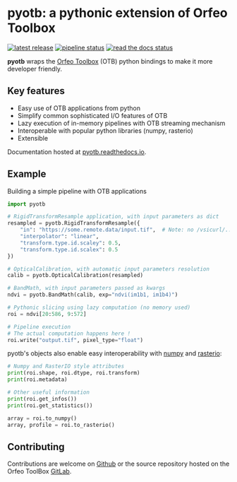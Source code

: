 # pyotb: a pythonic extension of Orfeo Toolbox

[![latest release](https://gitlab.orfeo-toolbox.org/nicolasnn/pyotb/-/badges/release.svg)](https://gitlab.orfeo-toolbox.org/nicolasnn/pyotb/-/releases)
[![pipeline status](https://gitlab.orfeo-toolbox.org/nicolasnn/pyotb/badges/master/pipeline.svg)](https://gitlab.orfeo-toolbox.org/nicolasnn/pyotb/-/commits/master)
[![read the docs status](https://readthedocs.org/projects/pyotb/badge/?version=master)](https://pyotb.readthedocs.io/en/master/)

**pyotb** wraps the [Orfeo Toolbox](https://www.orfeo-toolbox.org/) (OTB)
python bindings to make it more developer friendly.  

## Key features

- Easy use of OTB applications from python
- Simplify common sophisticated I/O features of OTB
- Lazy execution of in-memory pipelines with OTB streaming mechanism
- Interoperable with popular python libraries (numpy, rasterio)
- Extensible

Documentation hosted at [pyotb.readthedocs.io](https://pyotb.readthedocs.io/).

## Example

Building a simple pipeline with OTB applications

```py
import pyotb

# RigidTransformResample application, with input parameters as dict
resampled = pyotb.RigidTransformResample({
    "in": "https://some.remote.data/input.tif",  # Note: no /vsicurl/...
    "interpolator": "linear", 
    "transform.type.id.scaley": 0.5,
    "transform.type.id.scalex": 0.5
})

# OpticalCalibration, with automatic input parameters resolution
calib = pyotb.OpticalCalibration(resampled)

# BandMath, with input parameters passed as kwargs
ndvi = pyotb.BandMath(calib, exp="ndvi(im1b1, im1b4)")

# Pythonic slicing using lazy computation (no memory used)
roi = ndvi[20:586, 9:572]

# Pipeline execution
# The actual computation happens here !
roi.write("output.tif", pixel_type="float")
```

pyotb's objects also enable easy interoperability with 
[numpy](https://numpy.org/) and [rasterio](https://rasterio.readthedocs.io/):

```python
# Numpy and RasterIO style attributes
print(roi.shape, roi.dtype, roi.transform)
print(roi.metadata)

# Other useful information
print(roi.get_infos())
print(roi.get_statistics())

array = roi.to_numpy()
array, profile = roi.to_rasterio()
```

## Contributing

Contributions are welcome on [Github](https://github.com/orfeotoolbox/pyotb) or the source repository hosted on the Orfeo ToolBox [GitLab](https://gitlab.orfeo-toolbox.org/nicolasnn/pyotb).
